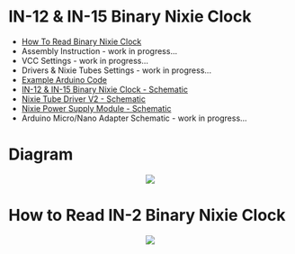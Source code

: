 # IN-12 & IN-15 Binary Nixie Clock

- <a href="https://github.com/marcinsaj/IN12-IN15-Binary-Nixie-Clock/blob/master/datasheet/How-To-Read-Binary-Nixie-Clock.pdf">How To Read Binary Nixie Clock</a>
- Assembly Instruction - work in progress...
- VCC Settings - work in progress...
- Drivers & Nixie Tubes Settings - work in progress...
- <a href="https://github.com/marcinsaj/IN12-IN15-Binary-Nixie-Clock/tree/master/example">Example Arduino Code</a>
- <a href="https://github.com/marcinsaj/IN12-IN15-Binary-Nixie-Clock/blob/master/datasheet/IN12-IN15-Binary-Nixie-Clock-Schematic.pdf">IN-12 & IN-15 Binary Nixie Clock - Schematic</a>
- <a href="https://github.com/marcinsaj/IN12-IN15-Binary-Nixie-Clock/blob/master/datasheet/Nixie-Tube-Driver-V2-Schematic.pdf">Nixie Tube Driver V2 - Schematic</a>
- <a href="https://github.com/marcinsaj/IN12-IN15-Binary-Nixie-Clock/blob/master/datasheet/Nixie-Module-Power-Supply-Schematic.pdf">Nixie Power Supply Module - Schematic</a>
 - Arduino Micro/Nano Adapter Schematic - work in progress...

# Diagram
<p align="center"><img src="https://github.com/marcinsaj/IN12-IN15-Binary-Nixie-Clock/blob/master/extras/IN12-IN15-Binary-Nixie-Clock.jpg"></p>

# How to Read IN-2 Binary Nixie Clock
<p align="center"><img src="https://github.com/marcinsaj/IN12-IN15-Binary-Nixie-Clock/blob/master/extras/How-To-Read-Binary-Nixie-Clock.jpg"></p>

